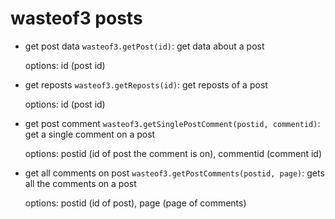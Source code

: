 # wasteof3 posts

- get post data `wasteof3.getPost(id)`: get data about a post

    options: id (post id)
- get reposts `wasteof3.getReposts(id)`: get reposts of a post

    options: id (post id)
- get post comment `wasteof3.getSinglePostComment(postid, commentid)`: get a      single comment on a post

    options: postid (id of post the comment is on), commentid (comment id)
- get all comments on post `wasteof3.getPostComments(postid, page)`: gets all the comments on a post

    options: postid (id of post), page (page of comments)

